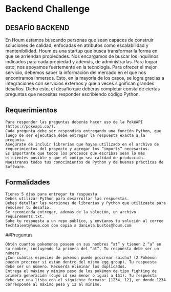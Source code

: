 # Backend Challenge

## DESAFÍO BACKEND


En Houm estamos buscando personas que sean capaces de construir soluciones de calidad, enfocadas en atributos como escalabilidad y mantenibilidad. Houm es una startup que busca transformar la forma en que se arriendan propiedades. Nos encargamos de buscar los inquilinos indicados para cada propiedad y además, de administrarlas. Para lograr esto, nos apoyamos fuertemente en la tecnología. Para ofrecer el mejor servicio, debemos saber la información del mercado en el que nos encontramos inmersos. Esto, en la mayoría de los casos, se logra gracias a integraciones con servicios externos y que a veces significan grandes desafíos. Dicho esto, el desafío que deberás completar consta de ciertas preguntas que necesitas responder escribiendo código Python. 


## Requerimientos

    Para responder las preguntas deberás hacer uso de la PokéAPI (https://pokeapi.co/).
    Cada pregunta debe ser respondida entregando una función Python, que luego de ser ejecutada debe entregar la respuesta exacta a la pregunta.
    Asegúrate de incluir librerías que hayas utilizado en el archivo de requerimientos del proyecto y agregar los “imports” necesarios.
    Es importante que todos los procesos que escribas sean lo más eficientes posible y que el código sea calidad de producción. Muestranos todos tus conocimientos de Python y de buenas prácticas de Software.


## Formalidades

    Tienes 5 días para entregar tu respuesta
    Debes utilizar Python para desarrollar las respuestas. 
    Debes detallar las versiones de librerías y Python que utilizaste para resolver tu desafío. 
    Se recomienda entregar, además de la solución, un archivo requirements.txt.
    Sube tu respuesta a un repo público, y envíanos tu solución al correo techtalent@houm.com con copia a daniela.bustos@houm.com


##Preguntas

    Obtén cuantos pokemones poseen en sus nombres “at” y tienen 2 “a” en su nombre, incluyendo la primera del “at”. Tu respuesta debe ser un número.
    ¿Con cuántas especies de pokémon puede procrear raichu? (2 Pokémon pueden procrear si están dentro del mismo egg group). Tu respuesta debe ser un número. Recuerda eliminar los duplicados.
    Entrega el máximo y mínimo peso de los pokémon de tipo fighting de primera generación (cuyo id sea menor o igual a 151). Tu respuesta debe ser una lista con el siguiente formato: [1234, 12], en donde 1234 corresponde al máximo peso y 12 al mínimo.
